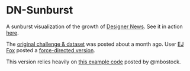 DN-Sunburst
===========

A sunburst visualization of the growth of [Designer News](https://news.layervault.com/). See it in action [here](http://sarahgp.github.com/DN-Sunburst/). 

The [original challenge & dataset](https://news.layervault.com/stories/265-ask-dn-want-to-make-a-visualization) was posted about a month ago. User [EJ Fox](https://github.com/ejfox/DesignerNewsMembers) posted a [force-directed version](http://ejfox.github.com/DesignerNewsMembers/).

This version relies heavily on [this example code](http://bl.ocks.org/mbostock/4063423) posted by @mbostock.
